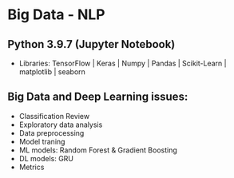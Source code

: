 # Big Data - NLP

## Python 3.9.7 (Jupyter Notebook)

-   Libraries: TensorFlow | Keras | Numpy | Pandas | Scikit-Learn | matplotlib | seaborn

## Big Data and Deep Learning issues:

-   Classification Review
-   Exploratory data analysis
-   Data preprocessing
-   Model traning
-   ML models: Random Forest & Gradient Boosting
-   DL models: GRU
-   Metrics
